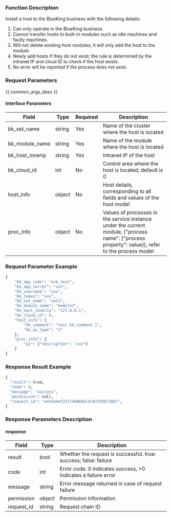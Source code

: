 ### Function Description

Install a host to the BlueKing business with the following details:

1. Can only operate in the BlueKing business.
2. Cannot transfer hosts to built-in modules such as idle machines and faulty machines.
3. Will not delete existing host modules; it will only add the host to the module.
4. Newly add hosts if they do not exist; the rule is determined by the intranet IP and cloud ID to check if the host exists.
5. No error will be reported if the process does not exist.

### Request Parameters

{{ common_args_desc }}

#### Interface Parameters

| Field           | Type   | Required | Description                                                  |
| --------------- | ------ | -------- | ------------------------------------------------------------ |
| bk_set_name     | string | Yes      | Name of the cluster where the host is located                |
| bk_module_name  | string | Yes      | Name of the module where the host is located                 |
| bk_host_innerip | string | Yes      | Intranet IP of the host                                      |
| bk_cloud_id     | int    | No       | Control area where the host is located; default is 0         |
| host_info       | object | No       | Host details, corresponding to all fields and values of the host model |
| proc_info       | object | No       | Values of processes in the service instance under the current module, {"process name": {"process property": value}}, refer to the process model |

### Request Parameter Example

```python
{
    "bk_app_code": "esb_test",
    "bk_app_secret": "xxx",
    "bk_username": "xxx",
    "bk_token": "xxx",
    "bk_set_name": "set1",
    "bk_module_name": "module2",
    "bk_host_innerip": "127.0.0.1",
    "bk_cloud_id": 0,
    "host_info": {
        "bk_comment": "test bk_comment 1",
        "bk_os_type": "1"
    },
    "proc_info": {
        "p1": {"description": "xxx"}
    }
}
```

### Response Result Example

```python
{
  "result": true,
  "code": 0,
  "message": "success",
  "permission": null,
  "request_id": "e43da4ef221746868dc4c837d36f3807",
}
```

### Response Parameters Description

#### response

| Field       | Type   | Description                                                  |
| ---------- | ------ | ------------------------------------------------------------ |
| result     | bool   | Whether the request is successful. true: success; false: failure |
| code       | int    | Error code. 0 indicates success, >0 indicates a failure error |
| message    | string | Error message returned in case of request failure            |
| permission | object | Permission information                                       |
| request_id | string | Request chain ID                                             |